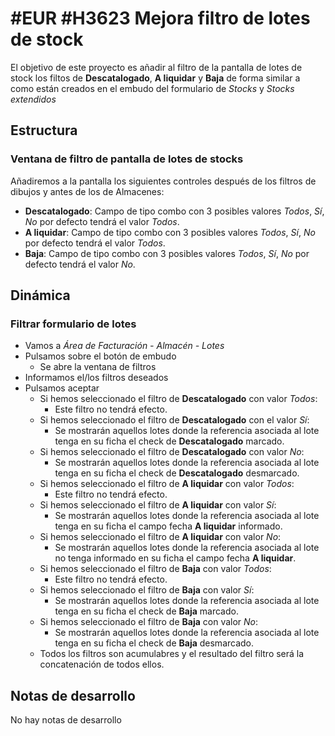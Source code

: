 # #EUR #H3623 Mejora filtro de lotes de stock 

El objetivo de este proyecto es añadir al filtro de la pantalla de lotes de stock los filtos de **Descatalogado**, **A liquidar** y **Baja** de forma similar a como están creados en el embudo del formulario de *Stocks* y *Stocks extendidos*

## Estructura

### Ventana de filtro de pantalla de lotes de stocks
Añadiremos a la pantalla los siguientes controles después de los filtros de dibujos y antes de los de Almacenes:
* **Descatalogado**: Campo de tipo combo con 3 posibles valores *Todos*, *Sí*, *No* por defecto tendrá el valor *Todos*.
* **A liquidar**: Campo de tipo combo con 3 posibles valores *Todos*, *Sí*, *No* por defecto tendrá el valor *Todos*.
* **Baja**: Campo de tipo combo con 3 posibles valores *Todos*, *Sí*, *No* por defecto tendrá el valor *No*.


## Dinámica

### Filtrar formulario de lotes

* Vamos a *Área de Facturación - Almacén - Lotes*
* Pulsamos sobre el botón de embudo
    * Se abre la ventana de filtros
* Informamos el/los filtros deseados
* Pulsamos aceptar
    * Si hemos seleccionado el filtro de **Descatalogado** con valor *Todos*:
        * Este filtro no tendrá efecto. 
    * Si hemos seleccionado el filtro de **Descatalogado** con el valor *Sí*: 
        * Se mostrarán aquellos lotes donde la referencia asociada al lote tenga en su ficha el check de **Descatalogado** marcado.
    * Si hemos seleccionado el filtro de **Descatalogado** con valor *No*:  
        * Se mostrarán aquellos lotes donde la referencia asociada al lote tenga en su ficha el check de **Descatalogado** desmarcado.
    * Si hemos seleccionado el filtro de **A liquidar** con valor *Todos*:
        * Este filtro no tendrá efecto.
    * Si hemos seleccionado el filtro de **A liquidar** con valor *Sí*: 
        * Se mostrarán aquellos lotes donde la referencia asociada al lote tenga en su ficha el campo fecha **A liquidar** informado.
    * Si hemos seleccionado el filtro de **A liquidar** con valor *No*:
        * Se mostrarán aquellos lotes donde la referencia asociada al lote no tenga informado en su ficha el campo fecha **A liquidar**.
    * Si hemos seleccionado el filtro de **Baja** con valor *Todos*: 
        * Este filtro no tendrá efecto.
    * Si hemos seleccionado el filtro de **Baja** con valor *Sí*:
        * Se mostrarán aquellos lotes donde la referencia asociada al lote tenga en su ficha el check de **Baja** marcado. 
    * Si hemos seleccionado el filtro de **Baja** con valor *No*: 
        * Se mostrarán aquellos lotes donde la referencia asociada al lote tenga en su ficha el check de **Baja** desmarcado.
    * Todos los filtros son acumulabres y el resultado del filtro será la concatenación de todos ellos.


## Notas de desarrollo
No hay notas de desarrollo
